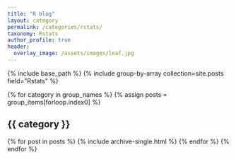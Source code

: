 ```yaml
---
title: "R blog"
layout: category
permalink: /categories/rstats/
taxonomy: Rstats
author_profile: true
header:
  overlay_image: /assets/images/leaf.jpg
---
```


{% include base_path %}
{% include group-by-array collection=site.posts field="Rstats" %}

{% for category in group_names %}
  {% assign posts = group_items[forloop.index0] %}
  <h2 id="{{ category | slugify }}" class="archive__subtitle">{{ category }}</h2>
  {% for post in posts %}
    {% include archive-single.html %}
  {% endfor %}
{% endfor %}